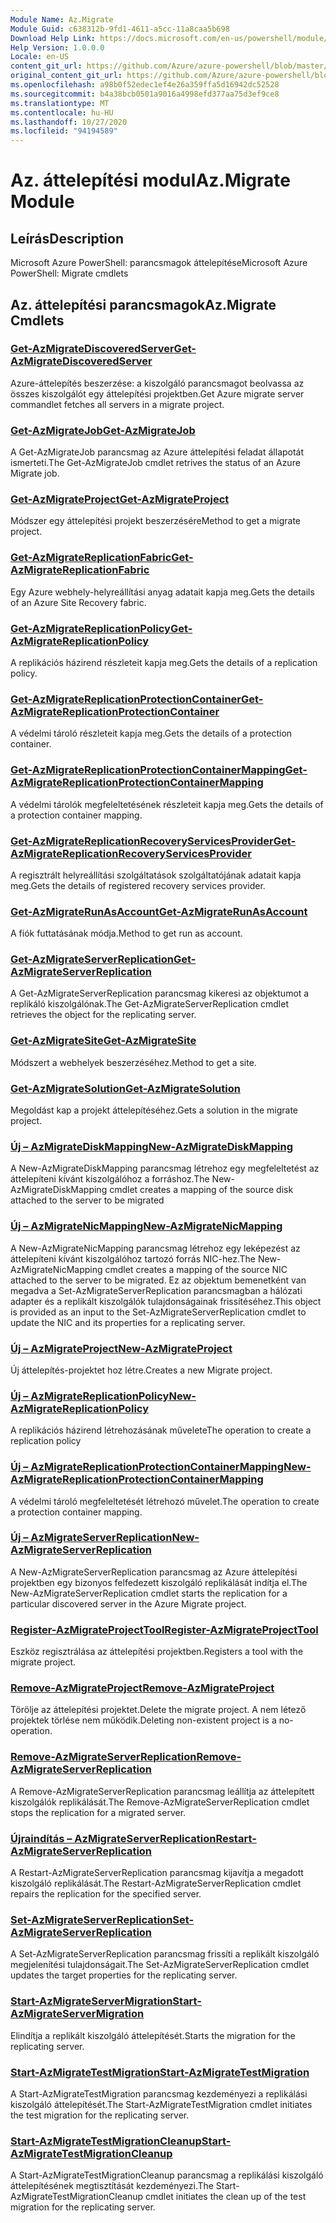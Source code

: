 ```yaml
---
Module Name: Az.Migrate
Module Guid: c638312b-9fd1-4611-a5cc-11a8caa5b698
Download Help Link: https://docs.microsoft.com/en-us/powershell/module/az.migrate
Help Version: 1.0.0.0
Locale: en-US
content_git_url: https://github.com/Azure/azure-powershell/blob/master/src/Migrate/help/Az.Migrate.md
original_content_git_url: https://github.com/Azure/azure-powershell/blob/master/src/Migrate/help/Az.Migrate.md
ms.openlocfilehash: a98b0f52edec1ef4e26a359ffa5d16942dc52528
ms.sourcegitcommit: b4a38bcb0501a9016a4998efd377aa75d3ef9ce8
ms.translationtype: MT
ms.contentlocale: hu-HU
ms.lasthandoff: 10/27/2020
ms.locfileid: "94194589"
---
```

# <span data-ttu-id="7fc8c-101">Az. áttelepítési modul</span><span class="sxs-lookup"><span data-stu-id="7fc8c-101">Az.Migrate Module</span></span>
## <span data-ttu-id="7fc8c-102">Leírás</span><span class="sxs-lookup"><span data-stu-id="7fc8c-102">Description</span></span>
<span data-ttu-id="7fc8c-103">Microsoft Azure PowerShell: parancsmagok áttelepítése</span><span class="sxs-lookup"><span data-stu-id="7fc8c-103">Microsoft Azure PowerShell: Migrate cmdlets</span></span>

## <span data-ttu-id="7fc8c-104">Az. áttelepítési parancsmagok</span><span class="sxs-lookup"><span data-stu-id="7fc8c-104">Az.Migrate Cmdlets</span></span>
### [<span data-ttu-id="7fc8c-105">Get-AzMigrateDiscoveredServer</span><span class="sxs-lookup"><span data-stu-id="7fc8c-105">Get-AzMigrateDiscoveredServer</span></span>](Get-AzMigrateDiscoveredServer.md)
<span data-ttu-id="7fc8c-106">Azure-áttelepítés beszerzése: a kiszolgáló parancsmagot beolvassa az összes kiszolgálót egy áttelepítési projektben.</span><span class="sxs-lookup"><span data-stu-id="7fc8c-106">Get Azure migrate server commandlet fetches all servers in a migrate project.</span></span>

### [<span data-ttu-id="7fc8c-107">Get-AzMigrateJob</span><span class="sxs-lookup"><span data-stu-id="7fc8c-107">Get-AzMigrateJob</span></span>](Get-AzMigrateJob.md)
<span data-ttu-id="7fc8c-108">A Get-AzMigrateJob parancsmag az Azure áttelepítési feladat állapotát ismerteti.</span><span class="sxs-lookup"><span data-stu-id="7fc8c-108">The Get-AzMigrateJob cmdlet retrives the status of an Azure Migrate job.</span></span>

### [<span data-ttu-id="7fc8c-109">Get-AzMigrateProject</span><span class="sxs-lookup"><span data-stu-id="7fc8c-109">Get-AzMigrateProject</span></span>](Get-AzMigrateProject.md)
<span data-ttu-id="7fc8c-110">Módszer egy áttelepítési projekt beszerzésére</span><span class="sxs-lookup"><span data-stu-id="7fc8c-110">Method to get a migrate project.</span></span>

### [<span data-ttu-id="7fc8c-111">Get-AzMigrateReplicationFabric</span><span class="sxs-lookup"><span data-stu-id="7fc8c-111">Get-AzMigrateReplicationFabric</span></span>](Get-AzMigrateReplicationFabric.md)
<span data-ttu-id="7fc8c-112">Egy Azure webhely-helyreállítási anyag adatait kapja meg.</span><span class="sxs-lookup"><span data-stu-id="7fc8c-112">Gets the details of an Azure Site Recovery fabric.</span></span>

### [<span data-ttu-id="7fc8c-113">Get-AzMigrateReplicationPolicy</span><span class="sxs-lookup"><span data-stu-id="7fc8c-113">Get-AzMigrateReplicationPolicy</span></span>](Get-AzMigrateReplicationPolicy.md)
<span data-ttu-id="7fc8c-114">A replikációs házirend részleteit kapja meg.</span><span class="sxs-lookup"><span data-stu-id="7fc8c-114">Gets the details of a replication policy.</span></span>

### [<span data-ttu-id="7fc8c-115">Get-AzMigrateReplicationProtectionContainer</span><span class="sxs-lookup"><span data-stu-id="7fc8c-115">Get-AzMigrateReplicationProtectionContainer</span></span>](Get-AzMigrateReplicationProtectionContainer.md)
<span data-ttu-id="7fc8c-116">A védelmi tároló részleteit kapja meg.</span><span class="sxs-lookup"><span data-stu-id="7fc8c-116">Gets the details of a protection container.</span></span>

### [<span data-ttu-id="7fc8c-117">Get-AzMigrateReplicationProtectionContainerMapping</span><span class="sxs-lookup"><span data-stu-id="7fc8c-117">Get-AzMigrateReplicationProtectionContainerMapping</span></span>](Get-AzMigrateReplicationProtectionContainerMapping.md)
<span data-ttu-id="7fc8c-118">A védelmi tárolók megfeleltetésének részleteit kapja meg.</span><span class="sxs-lookup"><span data-stu-id="7fc8c-118">Gets the details of a protection container mapping.</span></span>

### [<span data-ttu-id="7fc8c-119">Get-AzMigrateReplicationRecoveryServicesProvider</span><span class="sxs-lookup"><span data-stu-id="7fc8c-119">Get-AzMigrateReplicationRecoveryServicesProvider</span></span>](Get-AzMigrateReplicationRecoveryServicesProvider.md)
<span data-ttu-id="7fc8c-120">A regisztrált helyreállítási szolgáltatások szolgáltatójának adatait kapja meg.</span><span class="sxs-lookup"><span data-stu-id="7fc8c-120">Gets the details of registered recovery services provider.</span></span>

### [<span data-ttu-id="7fc8c-121">Get-AzMigrateRunAsAccount</span><span class="sxs-lookup"><span data-stu-id="7fc8c-121">Get-AzMigrateRunAsAccount</span></span>](Get-AzMigrateRunAsAccount.md)
<span data-ttu-id="7fc8c-122">A fiók futtatásának módja.</span><span class="sxs-lookup"><span data-stu-id="7fc8c-122">Method to get run as account.</span></span>

### [<span data-ttu-id="7fc8c-123">Get-AzMigrateServerReplication</span><span class="sxs-lookup"><span data-stu-id="7fc8c-123">Get-AzMigrateServerReplication</span></span>](Get-AzMigrateServerReplication.md)
<span data-ttu-id="7fc8c-124">A Get-AzMigrateServerReplication parancsmag kikeresi az objektumot a replikáló kiszolgálónak.</span><span class="sxs-lookup"><span data-stu-id="7fc8c-124">The Get-AzMigrateServerReplication cmdlet retrieves the object for the replicating server.</span></span>

### [<span data-ttu-id="7fc8c-125">Get-AzMigrateSite</span><span class="sxs-lookup"><span data-stu-id="7fc8c-125">Get-AzMigrateSite</span></span>](Get-AzMigrateSite.md)
<span data-ttu-id="7fc8c-126">Módszert a webhelyek beszerzéséhez.</span><span class="sxs-lookup"><span data-stu-id="7fc8c-126">Method to get a site.</span></span>

### [<span data-ttu-id="7fc8c-127">Get-AzMigrateSolution</span><span class="sxs-lookup"><span data-stu-id="7fc8c-127">Get-AzMigrateSolution</span></span>](Get-AzMigrateSolution.md)
<span data-ttu-id="7fc8c-128">Megoldást kap a projekt áttelepítéséhez.</span><span class="sxs-lookup"><span data-stu-id="7fc8c-128">Gets a solution in the migrate project.</span></span>

### [<span data-ttu-id="7fc8c-129">Új – AzMigrateDiskMapping</span><span class="sxs-lookup"><span data-stu-id="7fc8c-129">New-AzMigrateDiskMapping</span></span>](New-AzMigrateDiskMapping.md)
<span data-ttu-id="7fc8c-130">A New-AzMigrateDiskMapping parancsmag létrehoz egy megfeleltetést az áttelepíteni kívánt kiszolgálóhoz a forráshoz.</span><span class="sxs-lookup"><span data-stu-id="7fc8c-130">The New-AzMigrateDiskMapping cmdlet creates a mapping of the source disk attached to the server to be migrated</span></span>

### [<span data-ttu-id="7fc8c-131">Új – AzMigrateNicMapping</span><span class="sxs-lookup"><span data-stu-id="7fc8c-131">New-AzMigrateNicMapping</span></span>](New-AzMigrateNicMapping.md)
<span data-ttu-id="7fc8c-132">A New-AzMigrateNicMapping parancsmag létrehoz egy leképezést az áttelepíteni kívánt kiszolgálóhoz tartozó forrás NIC-hez.</span><span class="sxs-lookup"><span data-stu-id="7fc8c-132">The New-AzMigrateNicMapping cmdlet creates a mapping of the source NIC attached to the server to be migrated.</span></span>
<span data-ttu-id="7fc8c-133">Ez az objektum bemenetként van megadva a Set-AzMigrateServerReplication parancsmagban a hálózati adapter és a replikált kiszolgálók tulajdonságainak frissítéséhez.</span><span class="sxs-lookup"><span data-stu-id="7fc8c-133">This object is provided as an input to the Set-AzMigrateServerReplication cmdlet to update the NIC and its properties for a replicating server.</span></span>

### [<span data-ttu-id="7fc8c-134">Új – AzMigrateProject</span><span class="sxs-lookup"><span data-stu-id="7fc8c-134">New-AzMigrateProject</span></span>](New-AzMigrateProject.md)
<span data-ttu-id="7fc8c-135">Új áttelepítés-projektet hoz létre.</span><span class="sxs-lookup"><span data-stu-id="7fc8c-135">Creates a new Migrate project.</span></span>

### [<span data-ttu-id="7fc8c-136">Új – AzMigrateReplicationPolicy</span><span class="sxs-lookup"><span data-stu-id="7fc8c-136">New-AzMigrateReplicationPolicy</span></span>](New-AzMigrateReplicationPolicy.md)
<span data-ttu-id="7fc8c-137">A replikációs házirend létrehozásának művelete</span><span class="sxs-lookup"><span data-stu-id="7fc8c-137">The operation to create a replication policy</span></span>

### [<span data-ttu-id="7fc8c-138">Új – AzMigrateReplicationProtectionContainerMapping</span><span class="sxs-lookup"><span data-stu-id="7fc8c-138">New-AzMigrateReplicationProtectionContainerMapping</span></span>](New-AzMigrateReplicationProtectionContainerMapping.md)
<span data-ttu-id="7fc8c-139">A védelmi tároló megfeleltetését létrehozó művelet.</span><span class="sxs-lookup"><span data-stu-id="7fc8c-139">The operation to create a protection container mapping.</span></span>

### [<span data-ttu-id="7fc8c-140">Új – AzMigrateServerReplication</span><span class="sxs-lookup"><span data-stu-id="7fc8c-140">New-AzMigrateServerReplication</span></span>](New-AzMigrateServerReplication.md)
<span data-ttu-id="7fc8c-141">A New-AzMigrateServerReplication parancsmag az Azure áttelepítési projektben egy bizonyos felfedezett kiszolgáló replikálását indítja el.</span><span class="sxs-lookup"><span data-stu-id="7fc8c-141">The New-AzMigrateServerReplication cmdlet starts the replication for a particular discovered server in the Azure Migrate project.</span></span>

### [<span data-ttu-id="7fc8c-142">Register-AzMigrateProjectTool</span><span class="sxs-lookup"><span data-stu-id="7fc8c-142">Register-AzMigrateProjectTool</span></span>](Register-AzMigrateProjectTool.md)
<span data-ttu-id="7fc8c-143">Eszköz regisztrálása az áttelepítési projektben.</span><span class="sxs-lookup"><span data-stu-id="7fc8c-143">Registers a tool with the migrate project.</span></span>

### [<span data-ttu-id="7fc8c-144">Remove-AzMigrateProject</span><span class="sxs-lookup"><span data-stu-id="7fc8c-144">Remove-AzMigrateProject</span></span>](Remove-AzMigrateProject.md)
<span data-ttu-id="7fc8c-145">Törölje az áttelepítési projektet.</span><span class="sxs-lookup"><span data-stu-id="7fc8c-145">Delete the migrate project.</span></span>
<span data-ttu-id="7fc8c-146">A nem létező projektek törlése nem működik.</span><span class="sxs-lookup"><span data-stu-id="7fc8c-146">Deleting non-existent project is a no-operation.</span></span>

### [<span data-ttu-id="7fc8c-147">Remove-AzMigrateServerReplication</span><span class="sxs-lookup"><span data-stu-id="7fc8c-147">Remove-AzMigrateServerReplication</span></span>](Remove-AzMigrateServerReplication.md)
<span data-ttu-id="7fc8c-148">A Remove-AzMigrateServerReplication parancsmag leállítja az áttelepített kiszolgálók replikálását.</span><span class="sxs-lookup"><span data-stu-id="7fc8c-148">The Remove-AzMigrateServerReplication cmdlet stops the replication for a migrated server.</span></span>

### [<span data-ttu-id="7fc8c-149">Újraindítás – AzMigrateServerReplication</span><span class="sxs-lookup"><span data-stu-id="7fc8c-149">Restart-AzMigrateServerReplication</span></span>](Restart-AzMigrateServerReplication.md)
<span data-ttu-id="7fc8c-150">A Restart-AzMigrateServerReplication parancsmag kijavítja a megadott kiszolgáló replikálását.</span><span class="sxs-lookup"><span data-stu-id="7fc8c-150">The Restart-AzMigrateServerReplication cmdlet repairs the replication for the specified server.</span></span>

### [<span data-ttu-id="7fc8c-151">Set-AzMigrateServerReplication</span><span class="sxs-lookup"><span data-stu-id="7fc8c-151">Set-AzMigrateServerReplication</span></span>](Set-AzMigrateServerReplication.md)
<span data-ttu-id="7fc8c-152">A Set-AzMigrateServerReplication parancsmag frissíti a replikált kiszolgáló megjelenítési tulajdonságait.</span><span class="sxs-lookup"><span data-stu-id="7fc8c-152">The Set-AzMigrateServerReplication cmdlet updates the target properties for the replicating server.</span></span>

### [<span data-ttu-id="7fc8c-153">Start-AzMigrateServerMigration</span><span class="sxs-lookup"><span data-stu-id="7fc8c-153">Start-AzMigrateServerMigration</span></span>](Start-AzMigrateServerMigration.md)
<span data-ttu-id="7fc8c-154">Elindítja a replikált kiszolgáló áttelepítését.</span><span class="sxs-lookup"><span data-stu-id="7fc8c-154">Starts the migration for the replicating server.</span></span>

### [<span data-ttu-id="7fc8c-155">Start-AzMigrateTestMigration</span><span class="sxs-lookup"><span data-stu-id="7fc8c-155">Start-AzMigrateTestMigration</span></span>](Start-AzMigrateTestMigration.md)
<span data-ttu-id="7fc8c-156">A Start-AzMigrateTestMigration parancsmag kezdeményezi a replikálási kiszolgáló áttelepítését.</span><span class="sxs-lookup"><span data-stu-id="7fc8c-156">The Start-AzMigrateTestMigration cmdlet initiates the test migration for the replicating server.</span></span>

### [<span data-ttu-id="7fc8c-157">Start-AzMigrateTestMigrationCleanup</span><span class="sxs-lookup"><span data-stu-id="7fc8c-157">Start-AzMigrateTestMigrationCleanup</span></span>](Start-AzMigrateTestMigrationCleanup.md)
<span data-ttu-id="7fc8c-158">A Start-AzMigrateTestMigrationCleanup parancsmag a replikálási kiszolgáló áttelepítésének megtisztítását kezdeményezi.</span><span class="sxs-lookup"><span data-stu-id="7fc8c-158">The Start-AzMigrateTestMigrationCleanup cmdlet initiates the clean up of the test migration for the replicating server.</span></span>

